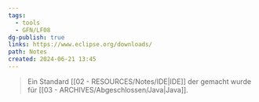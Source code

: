 ```yaml
---
tags:
  - tools
  - GFN/LF08
dg-publish: true
links: https://www.eclipse.org/downloads/
path: Notes
created: 2024-06-21 13:45
---
```

> Ein Standard [[02 - RESOURCES/Notes/IDE\|IDE]] der gemacht wurde für [[03 - ARCHIVES/Abgeschlossen/Java\|Java]].